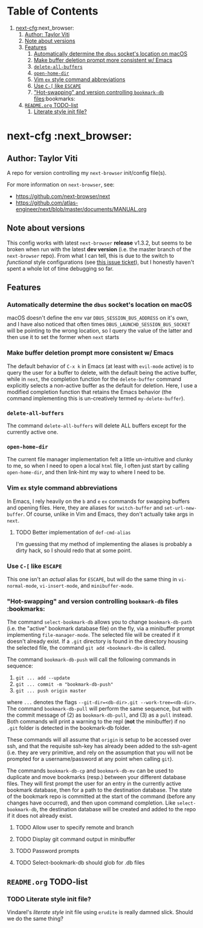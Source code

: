 
# Table of Contents

1.  [next-cfg](#org3818443):next_browser:
    1.  [Author: Taylor Viti](#org8d465dd)
    2.  [Note about versions](#org03e4b5e)
    3.  [Features](#org5df9fb6)
        1.  [Automatically determine the `dbus` socket's location on macOS](#org70e5cd0)
        2.  [Make buffer deletion prompt more consistent w/ Emacs](#org4b8ff18)
        3.  [`delete-all-buffers`](#org99c7059)
        4.  [`open-home-dir`](#org9237d79)
        5.  [Vim `ex` style command abbreviations](#orgf612f6e)
        6.  [Use `C-[` like `ESCAPE`](#org47aa42e)
        7.  ["Hot-swapping" and version controlling `bookmark-db` files](#org9492379):bookmarks:
    4.  [`README.org` TODO-list](#org4eb6c35)
        1.  [Literate style init file?](#orga56648c)


<a id="org3818443"></a>

# next-cfg     :next_browser:


<a id="org8d465dd"></a>

## Author: Taylor Viti

A repo for version controlling my `next-browser` init/config file(s).

For more information on `next-browser`, see:

-   <https://github.com/next-browser/next>
-   <https://github.com/atlas-engineer/next/blob/master/documents/MANUAL.org>


<a id="org03e4b5e"></a>

## Note about versions

This config works with latest `next-browser` **release** v1.3.2, but seems to
be broken when run with the latest **dev version** (i.e. the master branch of
the `next-browser` repo). From what I can tell, this is due to the switch to
*functional* style configurations (see [this issue ticket](https://github.com/atlas-engineer/next/issues/419)), but I honestly
haven't spent a whole lot of time debugging so far.


<a id="org5df9fb6"></a>

## Features


<a id="org70e5cd0"></a>

### Automatically determine the `dbus` socket's location on macOS

macOS doesn't define the env var `DBUS_SESSION_BUS_ADDRESS` on it's own, and
I have also noticed that often times `DBUS_LAUNCHD_SESSION_BUS_SOCKET` will
be pointing to the wrong location, so I query the value of the latter and
then use it to set the former when `next` starts


<a id="org4b8ff18"></a>

### Make buffer deletion prompt more consistent w/ Emacs

The default behavior of `C-x k` in Emacs (at least with `evil-mode` active)
is to query the user for a buffer to delete, with the default being the
active buffer, while in `next`, the completion function for the
`delete-buffer` command explicitly selects a non-active buffer as the default
for deletion. Here, I use a modified completion function that retains the
Emacs behavior (the command implementing this is un-creatively termed
`my-delete-buffer`).


<a id="org99c7059"></a>

### `delete-all-buffers`

The command `delete-all-buffers` will delete ALL buffers except for the
currently active one.


<a id="org9237d79"></a>

### `open-home-dir`

The current file manager implementation felt a little un-intuitive and clunky
to me, so when I need to open a local `html` file, I often just start by
calling `open-home-dir`, and then link-hint my way to where I need to be.


<a id="orgf612f6e"></a>

### Vim `ex` style command abbreviations

In Emacs, I rely heavily on the `b` and `e` `ex` commands for swapping
buffers and opening files. Here, they are aliases for `switch-buffer` and
`set-url-new-buffer`. Of course, unlike in Vim and Emacs, they don't
actually take args in `next`.

1.  TODO Better implementation of `def-cmd-alias`

    I'm guessing that my method of implementing the aliases is probably a
    dirty hack, so I should redo that at some point.


<a id="org47aa42e"></a>

### Use `C-[` like `ESCAPE`

This one isn't an *actual* alias for `ESCAPE`, but will do the same thing in
`vi-normal-mode`, `vi-insert-mode`, and `minibuffer-mode`.


<a id="org9492379"></a>

### "Hot-swapping" and version controlling `bookmark-db` files     :bookmarks:

The command `select-bookmark-db` allows you to change `bookmark-db-path`
(i.e. the "active" bookmark database file) on the fly, via a minibuffer
prompt implementing `file-manager-mode`. The selected file will be created if
it doesn't already exist. If a `.git` directory is found in the directory
housing the selected file, the command `git add <bookmark-db>` is called.

The command `bookmark-db-push` will call the following commands in sequence:

1.  `git ... add --update`
2.  `git ... commit -m "bookmark-db-push"`
3.  `git ... push origin master`

where `...` denotes the flags `--git-dir=<db-dir>.git --work-tree=<db-dir>`.
The command `bookmark-db-pull` will perform the same sequence, but with the
commit message of (2) as `bookmark-db-pull`, and (3) as a `pull` instead.
Both commands will print a warning to the repl (**not** the minibuffer) if no
`.git` folder is detected in the bookmark-db folder.

These commands will all assume that `origin` is setup to be accessed over
ssh, and that the requisite ssh-key has already been added to the ssh-agent
(i.e. they are very primitive, and rely on the assumption that you will not
be prompted for a username/password at any point when calling `git`).

The commands `bookmark-db-cp` and `bookmark-db-mv` can be used to duplicate
and move bookmarks (resp.) between your different database files. They will
first prompt the user for an entry in the currently active bookmark
database, then for a path to the destination database. The state of the
bookmark repo is committed at the start of the command (before any changes
have occurred), and then upon command completion. Like `select-bookmark-db`,
the destination database will be created and added to the repo if it does
not already exist.

1.  TODO Allow user to specify remote and branch

2.  TODO Display git command output in minibuffer

3.  TODO Password prompts

4.  TODO Select-bookmark-db should glob for .db files


<a id="org4eb6c35"></a>

## `README.org` TODO-list


<a id="orga56648c"></a>

### TODO Literate style init file?

Vindarel's *literate style* init file using `erudite` is really damned
slick. Should we do the same thing?

